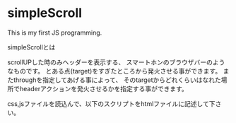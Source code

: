 simpleScroll
============

This is my first JS programming.

simpleScrollとは

scrollUPした時のみヘッダーを表示する、
スマートホンのブラウザバーのようなものです。
とある点(target)をすぎたところから発火させる事ができます。
またthroughを指定してあげる事によって、
そのtargetからどれくらいはなれた場所でheaderアクションを発火させるかを指定する事ができます。

  <script>
  $(function(){
    var test = new simpleScroll({header: '#header', target: '#target', through: 250});
    $(window).on('load resize scroll', test.onScroll);
  });
  </script>

css,jsファイルを読込んで、以下のスクリプトをhtmlファイルに記述して下さい。
